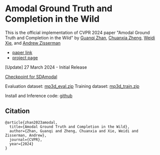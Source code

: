 # Amodal Ground Truth and Completion in the Wild

This is the official implementation of CVPR 2024 paper "Amodal Ground Truth and Completion in the Wild" by <a href="https://championchess.github.io/" target="_blank">Guanqi Zhan</a>, <a href="https://chuanxiaz.com/" target="_blank">Chuanxia Zheng</a>, <a href="https://weidixie.github.io/" target="_blank">Weidi Xie</a>, and <a href="https://scholar.google.com/citations?user=UZ5wscMAAAAJ&hl=en" target="_blank">Andrew Zisserman</a>

- [paper link](https://arxiv.org/pdf/2312.17247.pdf)
- [project page](https://www.robots.ox.ac.uk/~vgg/research/amodal/)
  
[Update] 27 March 2024 - Initial Release

[Checkpoint for SDAmodal](https://drive.google.com/file/d/1cqx8AMa8KUv2OHwaZSJkmrWjPUyhI01S/view?usp=sharing)

Evaluation dataset: [mp3d_eval.zip](https://drive.google.com/file/d/1TiNIos20P-_5nIgD-hnrrZsFHg4-mn10/view?usp=sharing)
Training dataset: [mp3d_train.zip](https://drive.google.com/file/d/1MFhujh2vDRQ3WyzUf-FACUw4U9y4mmbX/view?usp=sharing)

Install and Inference code: [github](https://github.com/ducminhkhoi/Amodal-Instance-Seg-ASBU)


## Citation
```
@article{zhan2023amodal,
  title={Amodal Ground Truth and Completion in the Wild},
  author={Zhan, Guanqi and Zheng, Chuanxia and Xie, Weidi and Zisserman, Andrew},
  journal={CVPR},
  year={2024}
}
```

